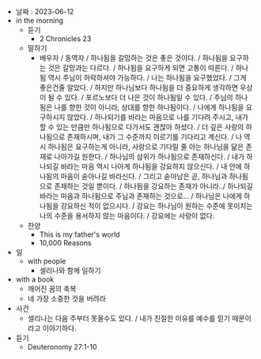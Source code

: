 - 날짜 : 2023-06-12
- in the morning
	- 듣기
		- 2 Chronicles 23
	- 말하기
		-  배우자 / 동역자 / 하나됨을 갈망하는 것은 좋은 것이다. / 하나됨을 요구하는 것은 갈망과는 다르다. / 하나됨을 요구하게 되면 고통이 따른다. / 하나됨 역시 주님이 허락하셔야 가능하다. / 나는 하나됨을 요구했었다. / 그게 좋은건줄 알았다. / 하지만 하나님보다 하나됨을 더 중요하게 생각하면 우상이 될 수 있다. / 포르노보다 더 나은 것이 하나됨일 수 있다.  / 주님의 하나됨은 나를 향한 것이 아니라, 상대를 향한 하나됨이다. / 나에게 하나됨을 요구하시지 않았다. / 하나되기를 바라는 마음으로 나를 기다려 주시고, 내가 할 수 있는 만큼만 하나됨으로 다가서도 괜찮아 하셨다. / 더 깊은 사랑의 하나됨으로 존재하시며, 내가 그 수준까지 이르기를 기다리고 계신다. / 나 역시 하나됨은 요구하는게 아니라, 사랑으로 기다릴 줄 아는 하나님을 닮은 존재로 나아가길 원한다. / 하나님의 삼위가 하나됨으로 존재하신다. / 내가 하나되길 바라는 마음 역시 나아게 하나됨을 강요하지 않으신다. / 내 안에 하나됨의 마음이 솓아나길 바라신다. / 그리고 솓아남은 곧, 하나님과 하나됨으로 존재하는 것일 뿐이다. / 하나됨을 강요하는 존재가 아니라../ 하나되길 바라는 마음과 하나됨으로 주님과 존재하는 것으로... / 하나님은 나에게 하나됨을 강요하신 적이 없으시다. / 강요는 하나님이 원하는 수준에 못미치는 나의 수준을 용서하지 않는 마음이다. / 강요에는 사랑이 없다.
	- 찬양
		- This is my father's world
		- 10,000 Reasons
- 일
	- with people
		- 셀리나와 함께 일하기
- with a book
	- 깨어진 꿈의 축복
	- 네 가장 소중한 것을 버려라
- 사건
	- 셀리나는 다음 주부터 못올수도 있다. / 내가 친절한 이유를 예수를 믿기 때문이라고 이야기하다.
- 듣기
	- Deuteronomy 27:1-10
